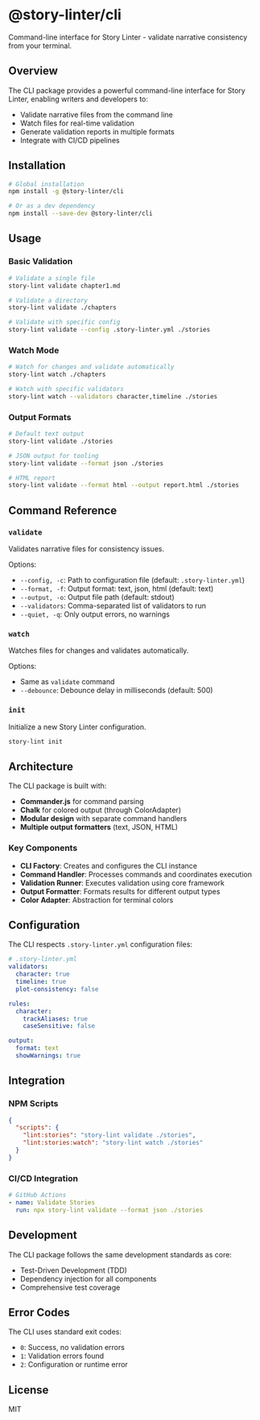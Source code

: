 # @story-linter/cli

Command-line interface for Story Linter - validate narrative consistency from your terminal.

## Overview

The CLI package provides a powerful command-line interface for Story Linter, enabling writers and developers to:
- Validate narrative files from the command line
- Watch files for real-time validation
- Generate validation reports in multiple formats
- Integrate with CI/CD pipelines

## Installation

```bash
# Global installation
npm install -g @story-linter/cli

# Or as a dev dependency
npm install --save-dev @story-linter/cli
```

## Usage

### Basic Validation

```bash
# Validate a single file
story-lint validate chapter1.md

# Validate a directory
story-lint validate ./chapters

# Validate with specific config
story-lint validate --config .story-linter.yml ./stories
```

### Watch Mode

```bash
# Watch for changes and validate automatically
story-lint watch ./chapters

# Watch with specific validators
story-lint watch --validators character,timeline ./stories
```

### Output Formats

```bash
# Default text output
story-lint validate ./stories

# JSON output for tooling
story-lint validate --format json ./stories

# HTML report
story-lint validate --format html --output report.html ./stories
```

## Command Reference

### `validate`
Validates narrative files for consistency issues.

Options:
- `--config, -c`: Path to configuration file (default: `.story-linter.yml`)
- `--format, -f`: Output format: text, json, html (default: text)
- `--output, -o`: Output file path (default: stdout)
- `--validators`: Comma-separated list of validators to run
- `--quiet, -q`: Only output errors, no warnings

### `watch`
Watches files for changes and validates automatically.

Options:
- Same as `validate` command
- `--debounce`: Debounce delay in milliseconds (default: 500)

### `init`
Initialize a new Story Linter configuration.

```bash
story-lint init
```

## Architecture

The CLI package is built with:
- **Commander.js** for command parsing
- **Chalk** for colored output (through ColorAdapter)
- **Modular design** with separate command handlers
- **Multiple output formatters** (text, JSON, HTML)

### Key Components

- **CLI Factory**: Creates and configures the CLI instance
- **Command Handler**: Processes commands and coordinates execution
- **Validation Runner**: Executes validation using core framework
- **Output Formatter**: Formats results for different output types
- **Color Adapter**: Abstraction for terminal colors

## Configuration

The CLI respects `.story-linter.yml` configuration files:

```yaml
# .story-linter.yml
validators:
  character: true
  timeline: true
  plot-consistency: false

rules:
  character:
    trackAliases: true
    caseSensitive: false

output:
  format: text
  showWarnings: true
```

## Integration

### NPM Scripts

```json
{
  "scripts": {
    "lint:stories": "story-lint validate ./stories",
    "lint:stories:watch": "story-lint watch ./stories"
  }
}
```

### CI/CD Integration

```yaml
# GitHub Actions
- name: Validate Stories
  run: npx story-lint validate --format json ./stories
```

## Development

The CLI package follows the same development standards as core:
- Test-Driven Development (TDD)
- Dependency injection for all components
- Comprehensive test coverage

## Error Codes

The CLI uses standard exit codes:
- `0`: Success, no validation errors
- `1`: Validation errors found
- `2`: Configuration or runtime error

## License

MIT